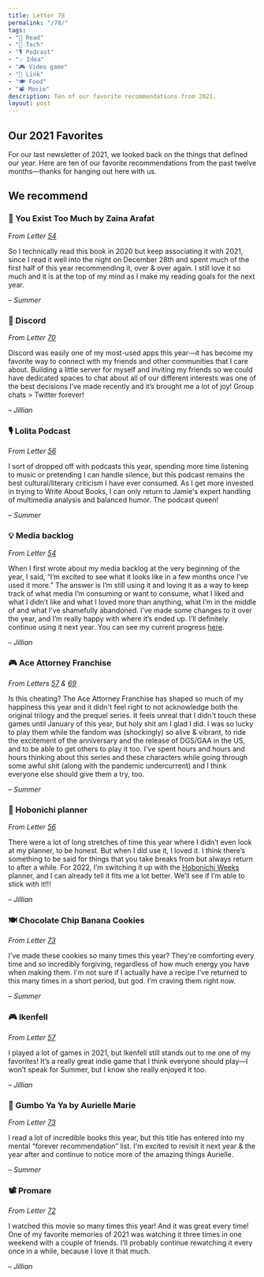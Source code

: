 ```yaml
---
title: Letter 78
permalink: "/78/"
tags:
- "📖 Read"
- "📱 Tech"
- "🎙️ Podcast"
- "💡 Idea"
- "🎮 Video game"
- "🔗 Link"
- "🍽️ Food"
- "📽️ Movie"
description: Ten of our favorite recommendations from 2021.
layout: post
---
```


## Our 2021 Favorites

For our last newsletter of 2021, we looked back on the things that defined our year. Here are ten of our favorite recommendations from the past twelve months—thanks for hanging out here with us.

## We recommend

### 📖 You Exist Too Much by Zaina Arafat

F*rom Letter [54](https://letterstosummer.com/54/)* 

So I technically read this book in 2020 but keep associating it with 2021, since I read it well into the night on December 28th and spent much of the first half of this year recommending it, over & over again. I still love it so much and it is at the top of my mind as I make my reading goals for the next year. 

– *Summer*

### **📱 Discord**

*From Letter [70](https://letterstosummer.com/70/)*

Discord was easily one of my most-used apps this year—it has become my favorite way to connect with my friends and other communities that I care about. Building a little server for myself and inviting my friends so we could have dedicated spaces to chat about all of our different interests was one of the best decisions I’ve made recently and it’s brought me a lot of joy! Group chats > Twitter forever!

– *Jillian*

### 🎙 Lolita Podcast

F*rom Letter [56](https://letterstosummer.com/56/)* 

I sort of dropped off with podcasts this year, spending more time listening to music or pretending I can handle silence, but this podcast remains the best cultural/literary criticism I have ever consumed. As I get more invested in trying to Write About Books, I can only return to Jamie's expert handling of multimedia analysis and balanced humor. The podcast queen!

– *Summer*

### **💡 Media backlog**

*From Letter [54](https://letterstosummer.com/54/)*

When I first wrote about my media backlog at the very beginning of the year, I said, “I’m excited to see what it looks like in a few months once I’ve used it more.” The answer is I’m still using it and loving it as a way to keep track of what media I’m consuming or want to consume, what I liked and what I didn’t like and what I loved more than anything, what I’m in the middle of and what I’ve shamefully abandoned. I’ve made some changes to it over the year, and I’m really happy with where it’s ended up. I’ll definitely continue using it next year. You can see my current progress [here](https://www.notion.so/ff069a9e791345dcb0d4a364bd9a632f).

– *Jillian*

### 🎮 Ace Attorney Franchise

*From Letters [57](https://letterstosummer.com/56/) & [69](https://letterstosummer.com/69/)*

Is this cheating? The Ace Attorney Franchise has shaped so much of my happiness this year and it didn't feel right to not acknowledge both the original trilogy and the prequel series. It feels unreal that I didn't touch these games until January of this year, but holy shit am I glad I did. I was so lucky to play them while the fandom was (shockingly) so alive & vibrant, to ride the excitement of the anniversary and the release of DGS/GAA in the US, and to be able  to get others to play it too. I've spent hours and hours and hours thinking about this series and these characters while going through some awful shit (along with the pandemic undercurrent) and I think everyone else should give them a try, too. 

– *Summer*

### **🔗 Hobonichi planner**

*From Letter [56](https://letterstosummer.com/56/)*

There were a lot of long stretches of time this year where I didn’t even look at my planner, to be honest. But when I did use it, I loved it. I think there’s something to be said for things that you take breaks from but always return to after a while. For 2022, I’m switching it up with the [Hobonichi Weeks](https://www.jetpens.com/Hobonichi-Techo-Weeks-Colors-Peach-2022-Jan-Start/pd/32844) planner, and I can already tell it fits me a lot better. We’ll see if I’m able to stick with it!!!

– *Jillian*

### 🍽 Chocolate Chip Banana Cookies

*From Letter [73](https://letterstosummer.com/73/)*

I've made these cookies so many times this year? They're comforting every time and so incredibly forgiving, regardless of how much energy you have when making them. I'm not sure if I actually have a recipe I've returned to this many times in a short period, but god. I'm craving them right now. 

– *Summer*

### **🎮 Ikenfell**

*From Letter [57](https://letterstosummer.com/57/)*

I played a lot of games in 2021, but Ikenfell still stands out to me one of my favorites! It’s a really great indie game that I think everyone should play—I won’t speak for Summer, but I know she really enjoyed it too. 

– *Jillian*

### 📖 Gumbo Ya Ya by Aurielle Marie

*From Letter [73](https://letterstosummer.com/73/)* 

I read a lot of incredible books this year, but this title has entered into my mental “forever recommendation” list. I'm excited to revisit it next year & the year after and continue to notice more of the amazing things Aurielle.

– *Summer*

### **📽️ Promare**

*From Letter [72](https://letterstosummer.com/72/)*

I watched this movie so many times this year! And it was great every time! One of my favorite memories of 2021 was watching it three times in one weekend with a couple of friends. I’ll probably continue rewatching it every once in a while, because I love it that much. 

– *Jillian*